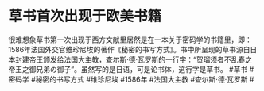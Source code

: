 # 草书首次出现于欧美书籍
很难想象草书第一次出现于西方文献里居然是在一本关于密码学的书籍里，即：1586年法国外交官维珍尼埃的著作《秘密的书写方式》。书中所呈现的草书源自日本封建帝王颁发给法国大主教，查尔斯·德·瓦罗斯的一行字：“贺瑠须者不乱春之帝王之御兄弟の御子”。虽然写的是日语，可是论书体，这行字是草书。
#草书 #密码学 #秘密的书写方式 #维珍尼埃 #1586年 #法国大主教 #查尔斯·德·瓦罗斯 # 